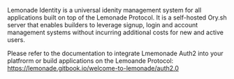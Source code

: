 Lemonade Identity is a universal idenity management system for all applications built on top of the Lemonade Protocol. 
It is a self-hosted Ory.sh server that enables builders to leverage signup, login and account management systems without incurring additional costs for new and active users. 


Please refer to the documentation to integrate Lmemonade Auth2 into your platfrorm or build applications on the Lemoande Protocol: 
https://lemonade.gitbook.io/welcome-to-lemonade/auth2.0
